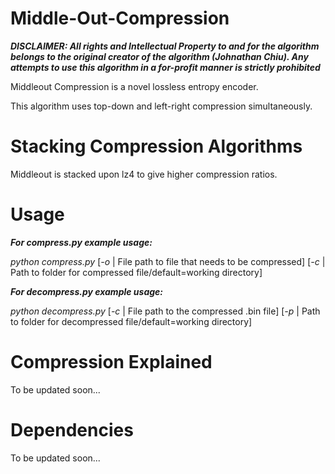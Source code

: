 # Middle-Out-Compression

__*DISCLAIMER: All rights and Intellectual Property to and for the algorithm belongs to the original creator of the algorithm (Johnathan Chiu). Any attempts to use this algorithm in a for-profit manner is strictly prohibited*__

Middleout Compression is a novel lossless entropy encoder.

This algorithm uses top-down and left-right compression simultaneously.

# Stacking Compression Algorithms

Middleout is stacked upon lz4 to give higher compression ratios.

# Usage

*__For compress.py example usage:__*

*python compress.py* [*-o* | File path to file that needs to be compressed] [*-c* | Path to folder for compressed file/default=working directory]

*__For decompress.py example usage:__*

*python decompress.py* [*-c* | File path to the compressed .bin file] [*-p* | Path to folder for decompressed file/default=working directory]

# Compression Explained

To be updated soon...

# Dependencies

To be updated soon...

